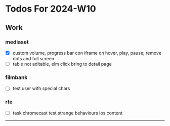 # Todos For 2024-W10

## Work

### mediaset

- [x] custom volume, progress bar con iframe on hover, play, pause; remove dots and full screen
- [ ] table not aditable, elm click bring to detail page

### filmbank

- [ ] test user with special chars

### rte

- [ ] task chromecast test strange behaviours ios content

---
